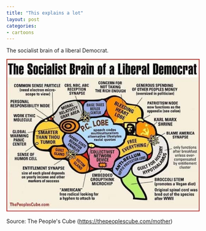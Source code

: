 ```yaml
---
title: "This explains a lot"
layout: post
categories:
- cartoons
---
```


The socialist brain of a liberal Democrat.

![This explains a lot](/assets/img/2018/09/progressive-brain.jpg)

Source:  The People's Cube (https://thepeoplescube.com/mother)
